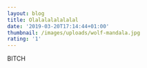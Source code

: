 ```yaml
---
layout: blog
title: Olalalalalalalal
date: '2019-03-20T17:14:44+01:00'
thumbnail: /images/uploads/wolf-mandala.jpg
rating: '1'
---
```

BITCH
